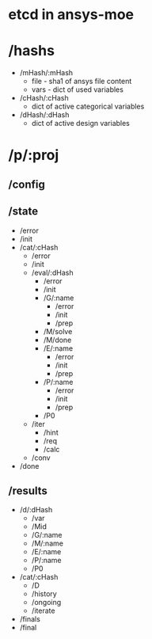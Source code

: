 # etcd in ansys-moe

# /hashs

- /mHash/:mHash
  - file - sha1 of ansys file content
  - vars - dict of used variables
- /cHash/:cHash
  - dict of active categorical variables
- /dHash/:dHash
  - dict of active design variables

# /p/:proj

## /config

## /state

- /error
- /init
- /cat/:cHash
  - /error
  - /init
  - /eval/:dHash
    - /error
    - /init
    - /G/:name
      - /error
      - /init
      - /prep
    - /M/solve
    - /M/done
    - /E/:name
      - /error
      - /init
      - /prep
    - /P/:name
      - /error
      - /init
      - /prep
    - /P0
  - /iter
    - /hint
    - /req
    - /calc
  - /conv
- /done

## /results

- /d/:dHash
  - /var
  - /Mid
  - /G/:name
  - /M/:name
  - /E/:name
  - /P/:name
  - /P0
- /cat/:cHash
  - /D
  - /history
  - /ongoing
  - /iterate
- /finals
- /final

